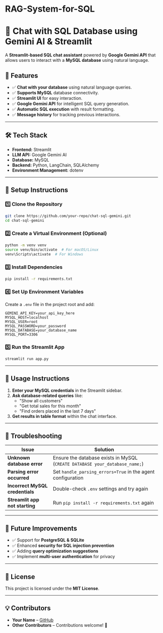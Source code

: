 # RAG-System-for-SQL

# 🥜 Chat with SQL Database using Gemini AI & Streamlit

A **Streamlit-based SQL chat assistant** powered by **Google Gemini API** that allows users to interact with a **MySQL database** using natural language.

## 🚀 Features
- ✅ **Chat with your database** using natural language queries.
- ✅ **Supports MySQL** database connectivity.
- ✅ **Streamlit UI** for easy interaction.
- ✅ **Google Gemini API** for intelligent SQL query generation.
- ✅ **Automatic SQL execution** with result formatting.
- ✅ **Message history** for tracking previous interactions.

---

## 🛠️ Tech Stack
- **Frontend:** Streamlit  
- **LLM API:** Google Gemini AI  
- **Database:** MySQL  
- **Backend:** Python, LangChain, SQLAlchemy  
- **Environment Management:** dotenv  

---

## 📌 Setup Instructions

### 1️⃣ Clone the Repository
```sh
git clone https://github.com/your-repo/chat-sql-gemini.git
cd chat-sql-gemini
```

### 2️⃣ Create a Virtual Environment (Optional)
```sh
python -m venv venv
source venv/bin/activate  # For macOS/Linux
venv\Scripts\activate  # For Windows
```

### 3️⃣ Install Dependencies
```sh
pip install -r requirements.txt
```

### 4️⃣ Set Up Environment Variables
Create a `.env` file in the project root and add:
```
GEMINI_API_KEY=your_api_key_here
MYSQL_HOST=localhost
MYSQL_USER=root
MYSQL_PASSWORD=your_password
MYSQL_DATABASE=your_database_name
MYSQL_PORT=3306
```

### 5️⃣ Run the Streamlit App
```sh
streamlit run app.py
```

---

## 🎯 Usage Instructions
1. **Enter your MySQL credentials** in the Streamlit sidebar.
2. **Ask database-related queries** like:
   - "Show all customers"
   - "Get total sales for this month"
   - "Find orders placed in the last 7 days"
3. **Get results in table format** within the chat interface.

---

## 🔧 Troubleshooting
| Issue | Solution |
|--------|----------|
| **Unknown database error** | Ensure the database exists in MySQL (`CREATE DATABASE your_database_name;`) |
| **Parsing error occurred** | Set `handle_parsing_errors=True` in the agent configuration |
| **Incorrect MySQL credentials** | Double-check `.env` settings and try again |
| **Streamlit app not starting** | Run `pip install -r requirements.txt` again |

---

## 🔮 Future Improvements
- ✅ Support for **PostgreSQL & SQLite**
- ✅ Enhanced **security for SQL injection prevention**
- ✅ Adding **query optimization suggestions**
- ✅ Implement **multi-user authentication** for privacy

---

## 📜 License
This project is licensed under the **MIT License**.

---

## 💡 Contributors
- **Your Name** – [GitHub](https://github.com/fenil1307)  
- **Other Contributors** – Contributions welcome! 🚀
